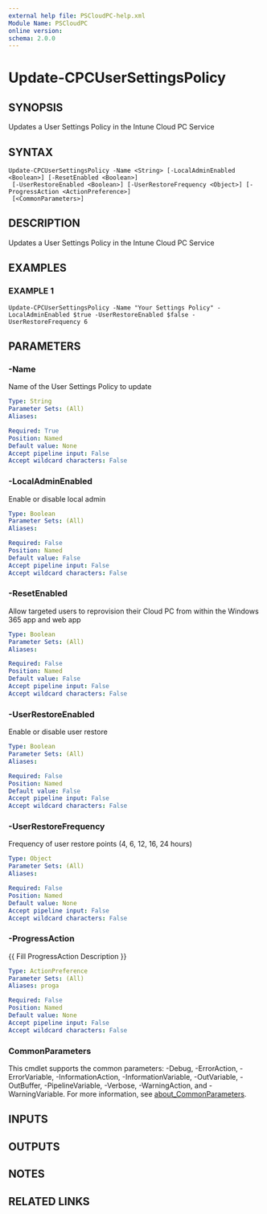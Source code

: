 ```yaml
---
external help file: PSCloudPC-help.xml
Module Name: PSCloudPC
online version:
schema: 2.0.0
---
```


# Update-CPCUserSettingsPolicy

## SYNOPSIS
Updates a User Settings Policy in the Intune Cloud PC Service

## SYNTAX

```
Update-CPCUserSettingsPolicy -Name <String> [-LocalAdminEnabled <Boolean>] [-ResetEnabled <Boolean>]
 [-UserRestoreEnabled <Boolean>] [-UserRestoreFrequency <Object>] [-ProgressAction <ActionPreference>]
 [<CommonParameters>]
```

## DESCRIPTION
Updates a User Settings Policy in the Intune Cloud PC Service

## EXAMPLES

### EXAMPLE 1
```
Update-CPCUserSettingsPolicy -Name "Your Settings Policy" -LocalAdminEnabled $true -UserRestoreEnabled $false -UserRestoreFrequency 6
```

## PARAMETERS

### -Name
Name of the User Settings Policy to update

```yaml
Type: String
Parameter Sets: (All)
Aliases:

Required: True
Position: Named
Default value: None
Accept pipeline input: False
Accept wildcard characters: False
```

### -LocalAdminEnabled
Enable or disable local admin

```yaml
Type: Boolean
Parameter Sets: (All)
Aliases:

Required: False
Position: Named
Default value: False
Accept pipeline input: False
Accept wildcard characters: False
```

### -ResetEnabled
Allow targeted users to reprovision their Cloud PC from within the Windows 365 app and web app

```yaml
Type: Boolean
Parameter Sets: (All)
Aliases:

Required: False
Position: Named
Default value: False
Accept pipeline input: False
Accept wildcard characters: False
```

### -UserRestoreEnabled
Enable or disable user restore

```yaml
Type: Boolean
Parameter Sets: (All)
Aliases:

Required: False
Position: Named
Default value: False
Accept pipeline input: False
Accept wildcard characters: False
```

### -UserRestoreFrequency
Frequency of user restore points (4, 6, 12, 16, 24 hours)

```yaml
Type: Object
Parameter Sets: (All)
Aliases:

Required: False
Position: Named
Default value: None
Accept pipeline input: False
Accept wildcard characters: False
```

### -ProgressAction
{{ Fill ProgressAction Description }}

```yaml
Type: ActionPreference
Parameter Sets: (All)
Aliases: proga

Required: False
Position: Named
Default value: None
Accept pipeline input: False
Accept wildcard characters: False
```

### CommonParameters
This cmdlet supports the common parameters: -Debug, -ErrorAction, -ErrorVariable, -InformationAction, -InformationVariable, -OutVariable, -OutBuffer, -PipelineVariable, -Verbose, -WarningAction, and -WarningVariable. For more information, see [about_CommonParameters](http://go.microsoft.com/fwlink/?LinkID=113216).

## INPUTS

## OUTPUTS

## NOTES

## RELATED LINKS
